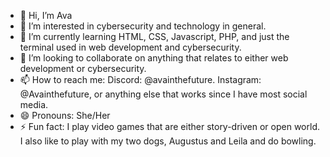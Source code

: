 - 👋 Hi, I’m Ava
- 👀 I’m interested in cybersecurity and technology in general.
- 🌱 I’m currently learning HTML, CSS, Javascript, PHP, and just the terminal used in web development and cybersecurity.
- 💞️ I’m looking to collaborate on anything that relates to either web development or cybersecurity.
- 📫 How to reach me: Discord: @avainthefuture. Instagram: @Avainthefuture, or anything else that works since I have most social media.
- 😄 Pronouns: She/Her
- ⚡ Fun fact: I play video games that are either story-driven or open world. I also like to play with my two dogs, Augustus and Leila and do bowling. 
<!---
Avainthefuture2/Avainthefuture2 is a ✨ special ✨ repository because its `README.md` (this file) appears on your GitHub profile.
You can click the Preview link to take a look at your changes.
--->
